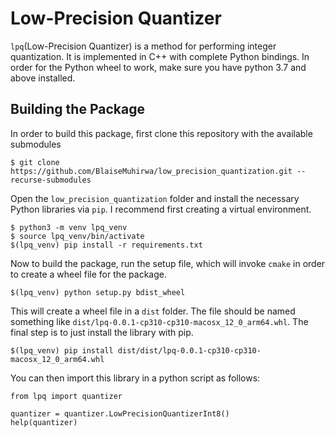 
# Low-Precision Quantizer

`lpq`(Low-Precision Quantizer) is a method for performing integer
quantization. It is implemented in C++ with complete Python bindings. 
In order for the Python wheel to work, make sure you have python 3.7 and
above installed. 

## Building the Package 
In order to build this package, first clone this repository with the 
available submodules

```shell
$ git clone https://github.com/BlaiseMuhirwa/low_precision_quantization.git --recurse-submodules
```

Open the `low_precision_quantization` folder and install the necessary 
Python libraries via `pip`. I recommend first creating a virtual environment.

```shell 
$ python3 -m venv lpq_venv
$ source lpq_venv/bin/activate
$(lpq_venv) pip install -r requirements.txt 

```

Now to build the package, run the setup file, which will invoke `cmake` in order
to create a wheel file for the package. 
```shell
$(lpq_venv) python setup.py bdist_wheel 
```

This will create a wheel file in a `dist` folder. The file should be named something
like `dist/lpq-0.0.1-cp310-cp310-macosx_12_0_arm64.whl`. The final step is to just
install the library with pip. 

```shell
$(lpq_venv) pip install dist/dist/lpq-0.0.1-cp310-cp310-macosx_12_0_arm64.whl

```

You can then import this library in a python script as follows:

```shell 
from lpq import quantizer

quantizer = quantizer.LowPrecisionQuantizerInt8()
help(quantizer)

```